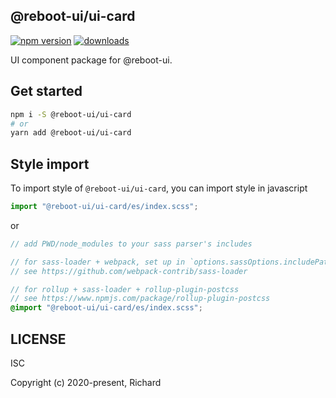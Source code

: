 ## @reboot-ui/ui-card

[![npm version](https://img.shields.io/npm/v/@reboot-ui/ui-card.svg)](https://www.npmjs.org/package/@reboot-ui/ui-card)
[![downloads](https://img.shields.io/npm/dm/@reboot-ui/ui-card.svg)](https://www.npmjs.org/package/@reboot-ui/ui-card)

UI component package for @reboot-ui.

## Get started

```bash
npm i -S @reboot-ui/ui-card
# or
yarn add @reboot-ui/ui-card
```

## Style import

To import style of `@reboot-ui/ui-card`, you can import style in javascript

```js
import "@reboot-ui/ui-card/es/index.scss";
```

or

```scss
// add PWD/node_modules to your sass parser's includes

// for sass-loader + webpack, set up in `options.sassOptions.includePaths`,
// see https://github.com/webpack-contrib/sass-loader

// for rollup + sass-loader + rollup-plugin-postcss
// see https://www.npmjs.com/package/rollup-plugin-postcss
@import "@reboot-ui/ui-card/es/index.scss";
```
## LICENSE

ISC

Copyright (c) 2020-present, Richard
